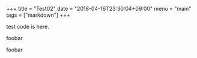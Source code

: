 +++
title = "Test02"
date = "2018-04-16T23:30:04+09:00"
menu = "main"
tags = ["markdown"]
+++

test code is here.

foobar

foobar
